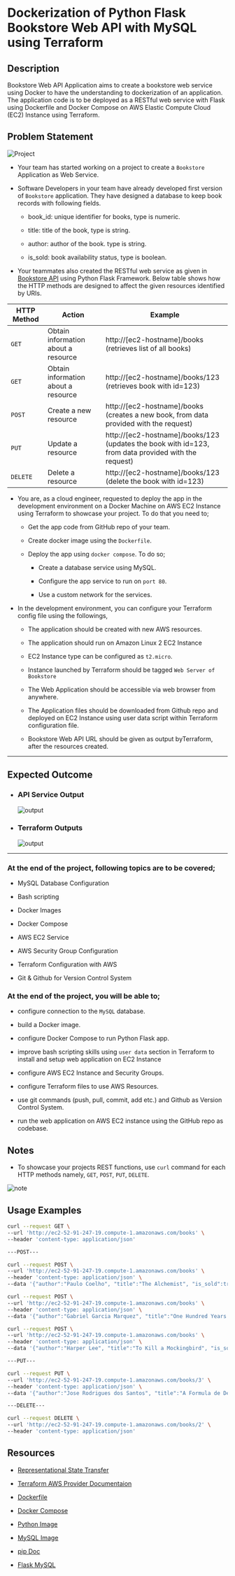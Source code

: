 # Dockerization of Python Flask Bookstore Web API with MySQL using Terraform

## Description

Bookstore Web API Application aims to create a bookstore web service using Docker to have the understanding to dockerization of an application. The application code is to be deployed as a RESTful web service with Flask using Dockerfile and Docker Compose on AWS Elastic Compute Cloud (EC2) Instance using Terraform.

## Problem Statement

![Project](./readme-content/bookstore-api.png)

- Your team has started working on a project to create a `Bookstore` Application as Web Service.

- Software Developers in your team have already developed first version of `Bookstore` application. They have designed a database to keep book records with following fields.

  - book_id: unique identifier for books, type is numeric.

  - title: title of the book, type is string.

  - author: author of the book. type is string.

  - is_sold: book availability status, type is boolean.

- Your teammates also created the RESTful web service as given in [Bookstore API](./bookstore-api.py) using Python Flask Framework. Below table shows how the HTTP methods are designed to affect the given resources identified by URIs.

| HTTP Method | Action                              | Example                                                                                             |
| ----------- | ----------------------------------- | --------------------------------------------------------------------------------------------------- |
| `GET`       | Obtain information about a resource | http://[ec2-hostname]/books (retrieves list of all books)                                           |
| `GET`       | Obtain information about a resource | http://[ec2-hostname]/books/123 (retrieves book with id=123)                                        |
| `POST`      | Create a new resource               | http://[ec2-hostname]/books (creates a new book, from data provided with the request)               |
| `PUT`       | Update a resource                   | http://[ec2-hostname]/books/123 (updates the book with id=123, from data provided with the request) |
| `DELETE`    | Delete a resource                   | http://[ec2-hostname]/books/123 (delete the book with id=123)                                       |

- You are, as a cloud engineer, requested to deploy the app in the development environment on a Docker Machine on AWS EC2 Instance using Terraform to showcase your project. To do that you need to;

  - Get the app code from GitHub repo of your team.

  - Create docker image using the `Dockerfile`.

  - Deploy the app using `docker compose`. To do so;

    - Create a database service using MySQL.

    - Configure the app service to run on `port 80`.

    - Use a custom network for the services.

- In the development environment, you can configure your Terraform config file using the followings,

  - The application should be created with new AWS resources.

  - The application should run on Amazon Linux 2 EC2 Instance

  - EC2 Instance type can be configured as `t2.micro`.

  - Instance launched by Terraform should be tagged `Web Server of Bookstore`

  - The Web Application should be accessible via web browser from anywhere.

  - The Application files should be downloaded from Github repo and deployed on EC2 Instance using user data script within Terraform configuration file.

  - Bookstore Web API URL should be given as output byTerraform, after the resources created.

---

## Expected Outcome

- ### API Service Output

  ![output](./readme-content/output_2.png)

- ### Terraform Outputs

  ![output](./readme-content/output_1.png)

---

### At the end of the project, following topics are to be covered;

- MySQL Database Configuration

- Bash scripting

- Docker Images

- Docker Compose

- AWS EC2 Service

- AWS Security Group Configuration

- Terraform Configuration with AWS

- Git & Github for Version Control System

### At the end of the project, you will be able to;

- configure connection to the `MySQL` database.

- build a Docker image.

- configure Docker Compose to run Python Flask app.

- improve bash scripting skills using `user data` section in Terraform to install and setup web application on EC2 Instance

- configure AWS EC2 Instance and Security Groups.

- configure Terraform files to use AWS Resources.

- use git commands (push, pull, commit, add etc.) and Github as Version Control System.

- run the web application on AWS EC2 instance using the GitHub repo as codebase.

## Notes

- To showcase your projects REST functions, use `curl` command for each HTTP methods namely, `GET`, `POST`, `PUT`, `DELETE`.

![note](./readme-content/note_1.png)

## Usage Examples

```bash
curl --request GET \
--url 'http://ec2-52-91-247-19.compute-1.amazonaws.com/books' \
--header 'content-type: application/json'
```

```bash
---POST---

curl --request POST \
--url 'http://ec2-52-91-247-19.compute-1.amazonaws.com/books' \
--header 'content-type: application/json' \
--data '{"author":"Paulo Coelho", "title":"The Alchemist", "is_sold":true}'

curl --request POST \
--url 'http://ec2-52-91-247-19.compute-1.amazonaws.com/books' \
--header 'content-type: application/json' \
--data '{"author":"Gabriel Garcia Marquez", "title":"One Hundred Years of Solitude", "is_sold":true}'

curl --request POST \
--url 'http://ec2-52-91-247-19.compute-1.amazonaws.com/books' \
--header 'content-type: application/json' \
--data '{"author":"Harper Lee", "title":"To Kill a Mockingbird", "is_sold":true}'
```

```bash
---PUT---

curl --request PUT \
--url 'http://ec2-52-91-247-19.compute-1.amazonaws.com/books/3' \
--header 'content-type: application/json' \
--data '{"author":"Jose Rodrigues dos Santos", "title":"A Formula de Deus", "is_sold":true}'
```

```bash
---DELETE---

curl --request DELETE \
--url 'http://ec2-52-91-247-19.compute-1.amazonaws.com/books/2' \
--header 'content-type: application/json'
```

## Resources

- [Representational State Transfer](https://en.wikipedia.org/wiki/Representational_state_transfer)

- [Terraform AWS Provider Documentaion](https://registry.terraform.io/providers/hashicorp/aws/latest/docs)

- [Dockerfile](https://docs.docker.com/engine/reference/builder/#dockerfile)

- [Docker Compose](https://docs.docker.com/compose/overview/)

- [Python Image](https://hub.docker.com/_/python)

- [MySQL Image](https://hub.docker.com/_/mysql/)

- [pip Doc](https://pip.pypa.io/en/stable/cli/pip_install/#install-requirement)

- [Flask MySQL](https://flask-mysql.readthedocs.io/en/stable/)
